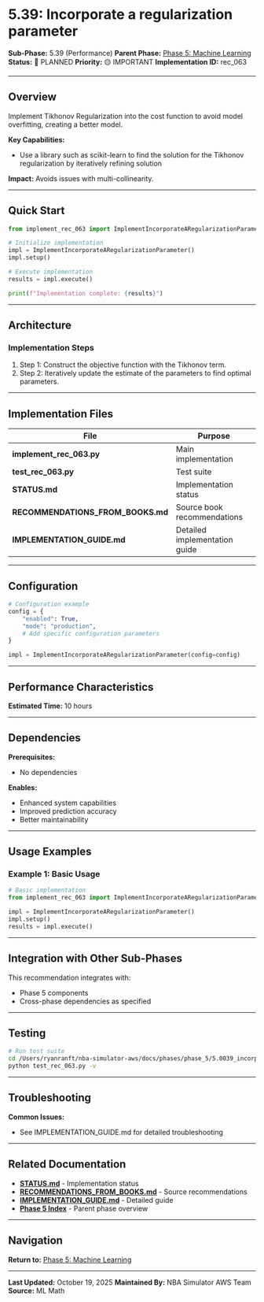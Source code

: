 # 5.39: Incorporate a regularization parameter

**Sub-Phase:** 5.39 (Performance)
**Parent Phase:** [Phase 5: Machine Learning](../PHASE_5_INDEX.md)
**Status:** 🔵 PLANNED
**Priority:** 🟡 IMPORTANT
**Implementation ID:** rec_063

---

## Overview

Implement Tikhonov Regularization into the cost function to avoid model overfitting, creating a better model.

**Key Capabilities:**
- Use a library such as scikit-learn to find the solution for the Tikhonov regularization by iteratively refining solution

**Impact:**
Avoids issues with multi-collinearity.

---

## Quick Start

```python
from implement_rec_063 import ImplementIncorporateARegularizationParameter

# Initialize implementation
impl = ImplementIncorporateARegularizationParameter()
impl.setup()

# Execute implementation
results = impl.execute()

print(f"Implementation complete: {results}")
```

---

## Architecture

### Implementation Steps

1. Step 1: Construct the objective function with the Tikhonov term.
2. Step 2: Iteratively update the estimate of the parameters to find optimal parameters.

---

## Implementation Files

| File | Purpose |
|------|---------|
| **implement_rec_063.py** | Main implementation |
| **test_rec_063.py** | Test suite |
| **STATUS.md** | Implementation status |
| **RECOMMENDATIONS_FROM_BOOKS.md** | Source book recommendations |
| **IMPLEMENTATION_GUIDE.md** | Detailed implementation guide |

---

## Configuration

```python
# Configuration example
config = {
    "enabled": True,
    "mode": "production",
    # Add specific configuration parameters
}

impl = ImplementIncorporateARegularizationParameter(config=config)
```

---

## Performance Characteristics

**Estimated Time:** 10 hours

---

## Dependencies

**Prerequisites:**
- No dependencies

**Enables:**
- Enhanced system capabilities
- Improved prediction accuracy
- Better maintainability

---

## Usage Examples

### Example 1: Basic Usage

```python
# Basic implementation
from implement_rec_063 import ImplementIncorporateARegularizationParameter

impl = ImplementIncorporateARegularizationParameter()
impl.setup()
results = impl.execute()
```

---

## Integration with Other Sub-Phases

This recommendation integrates with:
- Phase 5 components
- Cross-phase dependencies as specified

---

## Testing

```bash
# Run test suite
cd /Users/ryanranft/nba-simulator-aws/docs/phases/phase_5/5.0039_incorporate_a_regularization_parameter
python test_rec_063.py -v
```

---

## Troubleshooting

**Common Issues:**
- See IMPLEMENTATION_GUIDE.md for detailed troubleshooting

---

## Related Documentation

- **[STATUS.md](STATUS.md)** - Implementation status
- **[RECOMMENDATIONS_FROM_BOOKS.md](RECOMMENDATIONS_FROM_BOOKS.md)** - Source recommendations
- **[IMPLEMENTATION_GUIDE.md](IMPLEMENTATION_GUIDE.md)** - Detailed guide
- **[Phase 5 Index](../PHASE_5_INDEX.md)** - Parent phase overview

---

## Navigation

**Return to:** [Phase 5: Machine Learning](../PHASE_5_INDEX.md)

---

**Last Updated:** October 19, 2025
**Maintained By:** NBA Simulator AWS Team
**Source:** ML Math
